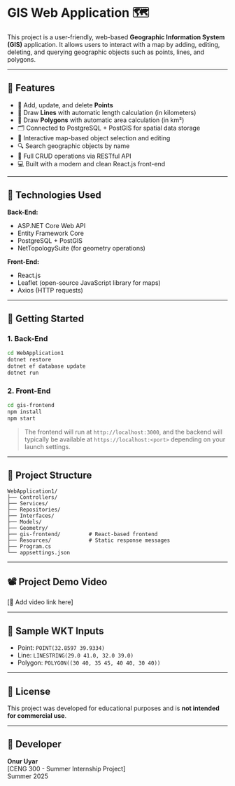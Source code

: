 # GIS Web Application 🗺️

This project is a user-friendly, web-based **Geographic Information System (GIS)** application. It allows users to interact with a map by adding, editing, deleting, and querying geographic objects such as points, lines, and polygons.

---

## 🚀 Features

- 📍 Add, update, and delete **Points**
- 📏 Draw **Lines** with automatic length calculation (in kilometers)
- 📐 Draw **Polygons** with automatic area calculation (in km²)
- 🗂️ Connected to PostgreSQL + PostGIS for spatial data storage
- 📡 Interactive map-based object selection and editing
- 🔍 Search geographic objects by name
- 🧠 Full CRUD operations via RESTful API
- 💻 Built with a modern and clean React.js front-end

---

## 🧱 Technologies Used

**Back-End:**
- ASP.NET Core Web API
- Entity Framework Core
- PostgreSQL + PostGIS
- NetTopologySuite (for geometry operations)

**Front-End:**
- React.js
- Leaflet (open-source JavaScript library for maps)
- Axios (HTTP requests)

---

## 🔧 Getting Started

### 1. Back-End
```bash
cd WebApplication1
dotnet restore
dotnet ef database update
dotnet run
```

### 2. Front-End
```bash
cd gis-frontend
npm install
npm start
```

> The frontend will run at `http://localhost:3000`, and the backend will typically be available at `https://localhost:<port>` depending on your launch settings.

---

## 📁 Project Structure

```
WebApplication1/
├── Controllers/
├── Services/
├── Repositories/
├── Interfaces/
├── Models/
├── Geometry/
├── gis-frontend/         # React-based frontend
├── Resources/            # Static response messages
├── Program.cs
└── appsettings.json
```

---

## 📽️ Project Demo Video

[🔗 Add video link here]

---

## 🧪 Sample WKT Inputs

- Point: `POINT(32.8597 39.9334)`
- Line: `LINESTRING(29.0 41.0, 32.0 39.0)`
- Polygon: `POLYGON((30 40, 35 45, 40 40, 30 40))`

---

## 📄 License

This project was developed for educational purposes and is **not intended for commercial use**.

---

## 👤 Developer

**Onur Uyar**  
[CENG 300 - Summer Internship Project]  
Summer 2025
